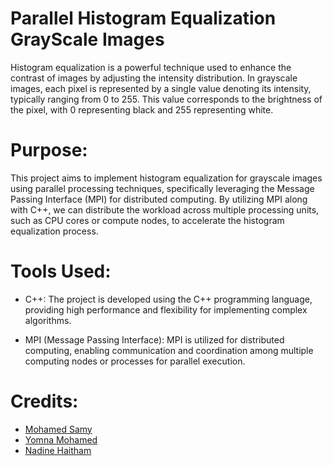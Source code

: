 # Parallel Histogram Equalization GrayScale Images
Histogram equalization is a powerful technique used to enhance the contrast of images by adjusting the intensity distribution. In grayscale images, each pixel is represented by a single value denoting its intensity, typically ranging from 0 to 255. This value corresponds to the brightness of the pixel, with 0 representing black and 255 representing white.
# Purpose:
This project aims to implement histogram equalization for grayscale images using parallel processing techniques, specifically leveraging the Message Passing Interface (MPI) for distributed computing. By utilizing MPI along with C++, we can distribute the workload across multiple processing units, such as CPU cores or compute nodes, to accelerate the histogram equalization process.
# Tools Used:
- C++: The project is developed using the C++ programming language, providing high performance and flexibility for implementing complex algorithms.

- MPI (Message Passing Interface): MPI is utilized for distributed computing, enabling communication and coordination among multiple computing nodes or processes for parallel execution.
# Credits:
- [Mohamed Samy](https://www.linkedin.com/in/mohamed-samy10/)
- [Yomna Mohamed](https://www.linkedin.com/in/yomna-muhammed-b964a6270/)
- [Nadine Haitham](https://www.linkedin.com)

